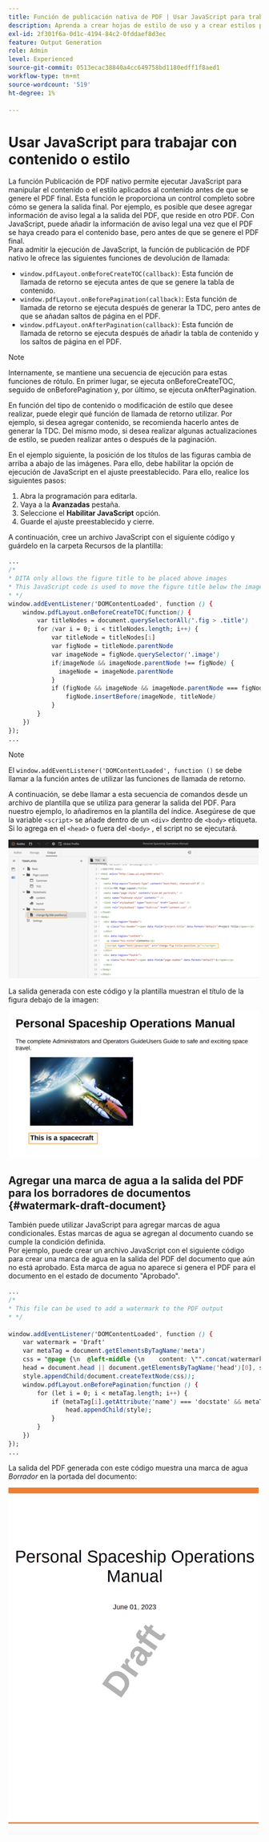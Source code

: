 ```yaml
---
title: Función de publicación nativa de PDF | Usar JavaScript para trabajar con contenido o estilo
description: Aprenda a crear hojas de estilo de uso y a crear estilos para el contenido.
exl-id: 2f301f6a-0d1c-4194-84c2-0fddaef8d3ec
feature: Output Generation
role: Admin
level: Experienced
source-git-commit: 0513ecac38840a4cc649758bd1180edff1f8aed1
workflow-type: tm+mt
source-wordcount: '519'
ht-degree: 1%

---
```


# Usar JavaScript para trabajar con contenido o estilo

La función Publicación de PDF nativo permite ejecutar JavaScript para manipular el contenido o el estilo aplicados al contenido antes de que se genere el PDF final. Esta función le proporciona un control completo sobre cómo se genera la salida final. Por ejemplo, es posible que desee agregar información de aviso legal a la salida del PDF, que reside en otro PDF. Con JavaScript, puede añadir la información de aviso legal una vez que el PDF se haya creado para el contenido base, pero antes de que se genere el PDF final.\
Para admitir la ejecución de JavaScript, la función de publicación de PDF nativo le ofrece las siguientes funciones de devolución de llamada:

* `window.pdfLayout.onBeforeCreateTOC(callback)`: Esta función de llamada de retorno se ejecuta antes de que se genere la tabla de contenido.
* `window.pdfLayout.onBeforePagination(callback)`: Esta función de llamada de retorno se ejecuta después de generar la TDC, pero antes de que se añadan saltos de página en el PDF.
* `window.pdfLayout.onAfterPagination(callback)`: Esta función de llamada de retorno se ejecuta después de añadir la tabla de contenido y los saltos de página en el PDF.

>[!NOTE]
>
>Internamente, se mantiene una secuencia de ejecución para estas funciones de rótulo. En primer lugar, se ejecuta onBeforeCreateTOC, seguido de onBeforePagination y, por último, se ejecuta onAfterPagination.

En función del tipo de contenido o modificación de estilo que desee realizar, puede elegir qué función de llamada de retorno utilizar. Por ejemplo, si desea agregar contenido, se recomienda hacerlo antes de generar la TDC. Del mismo modo, si desea realizar algunas actualizaciones de estilo, se pueden realizar antes o después de la paginación.

En el ejemplo siguiente, la posición de los títulos de las figuras cambia de arriba a abajo de las imágenes. Para ello, debe habilitar la opción de ejecución de JavaScript en el ajuste preestablecido. Para ello, realice los siguientes pasos:

1. Abra la programación para editarla.
1. Vaya a la **Avanzadas** pestaña.
1. Seleccione el **Habilitar JavaScript** opción.
1. Guarde el ajuste preestablecido y cierre.

A continuación, cree un archivo JavaScript con el siguiente código y guárdelo en la carpeta Recursos de la plantilla:

```css
...
/*
* DITA only allows the figure title to be placed above images 
* This JavaScript code is used to move the figure title below the image
* */
window.addEventListener('DOMContentLoaded', function () {
    window.pdfLayout.onBeforeCreateTOC(function() {
        var titleNodes = document.querySelectorAll('.fig > .title')
        for (var i = 0; i < titleNodes.length; i++) {
            var titleNode = titleNodes[i]
            var figNode = titleNode.parentNode
            var imageNode = figNode.querySelector('.image')
            if(imageNode && imageNode.parentNode !== figNode) {
              imageNode = imageNode.parentNode
            }
            if (figNode && imageNode && imageNode.parentNode === figNode) {
                figNode.insertBefore(imageNode, titleNode)
            }
        }
    })
});
...
```

>[!NOTE]
>
>El `window.addEventListener('DOMContentLoaded', function ()` se debe llamar a la función antes de utilizar las funciones de llamada de retorno.

A continuación, se debe llamar a esta secuencia de comandos desde un archivo de plantilla que se utiliza para generar la salida del PDF. Para nuestro ejemplo, lo añadiremos en la plantilla del índice. Asegúrese de que la variable `<script>` se añade dentro de un `<div>` dentro de `<body>` etiqueta. Si lo agrega en el `<head>` o fuera del `<body>` , el script no se ejecutará.

<img src="./assets/js-added-resources-template.png" width="500">

La salida generada con este código y la plantilla muestran el título de la figura debajo de la imagen:

<img src="./assets/fig-title-below-image.png" width="500">

## Agregar una marca de agua a la salida del PDF para los borradores de documentos {#watermark-draft-document}

También puede utilizar JavaScript para agregar marcas de agua condicionales. Estas marcas de agua se agregan al documento cuando se cumple la condición definida.\
Por ejemplo, puede crear un archivo JavaScript con el siguiente código para crear una marca de agua en la salida del PDF del documento que aún no está aprobado. Esta marca de agua no aparece si genera el PDF para el documento en el estado de documento &quot;Aprobado&quot;.

```css
...
/*
* This file can be used to add a watermark to the PDF output
* */

window.addEventListener('DOMContentLoaded', function () {
    var watermark = 'Draft'
    var metaTag = document.getElementsByTagName('meta')
    css = "@page {\n  @left-middle {\n    content: \"".concat(watermark, "\";\n    z-index: 100;\n    font-family: sans-serif;\n    font-size: 80pt;\n    font-weight: bold;\n    color: gray(0, 0.3);\n    text-align: center;\n    transform: rotate(-54.7deg);\n    position: absolute;\n    left: 0;\n    top: 0;\n    width: 100%;\n    height: 100%;\n  }\n}")
    head = document.head || document.getElementsByTagName('head')[0], style = document.createElement('style');
    style.appendChild(document.createTextNode(css));
    window.pdfLayout.onBeforePagination(function () {
        for (let i = 0; i < metaTag.length; i++) {
            if (metaTag[i].getAttribute('name') === 'docstate' && metaTag[i].getAttribute('value') !== 'Approved') {
                head.appendChild(style);
            }
        }
    })
});
...
```

La salida del PDF generada con este código muestra una marca de agua *Borrador* en la portada del documento:

<img src="./assets/draft-watermark.png" width="500">

